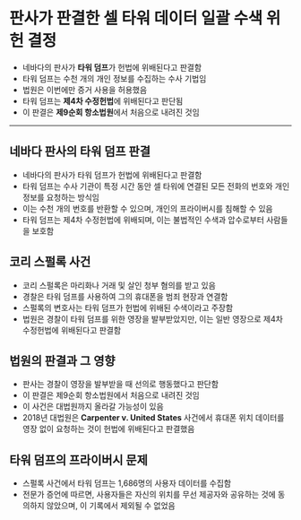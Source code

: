 # 판사가 판결한 셀 타워 데이터 일괄 수색 위헌 결정


* 네바다의 판사가 **타워 덤프**가 헌법에 위배된다고 판결함
* 타워 덤프는 수천 개의 개인 정보를 수집하는 수사 기법임
* 법원은 이번에만 증거 사용을 허용했음
* 타워 덤프는 **제4차 수정헌법**에 위배된다고 판단됨
* 이 판결은 **제9순회 항소법원**에서 처음으로 내려진 것임

---

네바다 판사의 타워 덤프 판결
----------------

* 네바다의 판사가 타워 덤프가 헌법에 위배된다고 판결함
* 타워 덤프는 수사 기관이 특정 시간 동안 셀 타워에 연결된 모든 전화의 번호와 개인 정보를 요청하는 방식임
* 이는 수천 개의 번호를 반환할 수 있으며, 개인의 프라이버시를 침해할 수 있음
* 타워 덤프는 제4차 수정헌법에 위배되며, 이는 불법적인 수색과 압수로부터 사람들을 보호함

코리 스펄록 사건
---------

* 코리 스펄록은 마리화나 거래 및 살인 청부 혐의를 받고 있음
* 경찰은 타워 덤프를 사용하여 그의 휴대폰을 범죄 현장과 연결함
* 스펄록의 변호사는 타워 덤프가 헌법에 위배된 수색이라고 주장함
* 법원은 경찰이 타워 덤프를 위한 영장을 발부받았지만, 이는 일반 영장으로 제4차 수정헌법에 위배된다고 판결함

법원의 판결과 그 영향
------------

* 판사는 경찰이 영장을 발부받을 때 선의로 행동했다고 판단함
* 이 판결은 제9순회 항소법원에서 처음으로 내려진 것임
* 이 사건은 대법원까지 올라갈 가능성이 있음
* 2018년 대법원은 **Carpenter v. United States** 사건에서 휴대폰 위치 데이터를 영장 없이 요청하는 것이 헌법에 위배된다고 판결했음

타워 덤프의 프라이버시 문제
---------------

* 스펄록 사건에서 타워 덤프는 1,686명의 사용자 데이터를 수집함
* 전문가 증언에 따르면, 사용자들은 자신의 위치를 무선 제공자와 공유하는 것에 동의하지 않았으며, 이 기록에서 제외될 수 없었음
